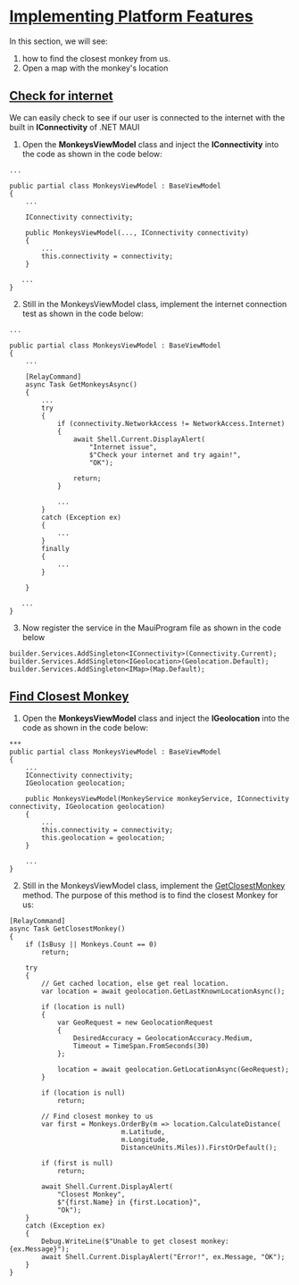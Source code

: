 # [Implementing Platform Features](https://youtu.be/DuNLR_NJv8U?t=10737)

In this section, we will see:

1. how to find the closest monkey from us.
2. Open a map with the monkey's location

## [Check for internet](https://youtu.be/DuNLR_NJv8U?t=10999)


We can easily check to see if our user is connected to the internet with the built in **IConnectivity** of .NET MAUI


1. Open the **MonkeysViewModel** class and inject the **IConnectivity** into the code as shown in the code below:

```
...

public partial class MonkeysViewModel : BaseViewModel
{
    ...

    IConnectivity connectivity;

    public MonkeysViewModel(..., IConnectivity connectivity)
    {
        ...
        this.connectivity = connectivity;
    }
   
   ...
}
```

2. Still in the MonkeysViewModel class, implement the internet connection test as shown in the code below:

```
...

public partial class MonkeysViewModel : BaseViewModel
{
    ...

    [RelayCommand]
    async Task GetMonkeysAsync()
    {
        ... 
        try
        {
            if (connectivity.NetworkAccess != NetworkAccess.Internet)
            {
                await Shell.Current.DisplayAlert(
                    "Internet issue", 
                    $"Check your internet and try again!", 
                    "OK");

                return;
            }

            ...
        }
        catch (Exception ex)
        {
            ...
        }
        finally
        {
            ...
        }

    }
   
   ...
}
```

3. Now register the service in the MauiProgram file as shown in the code below

```
builder.Services.AddSingleton<IConnectivity>(Connectivity.Current);
builder.Services.AddSingleton<IGeolocation>(Geolocation.Default);
builder.Services.AddSingleton<IMap>(Map.Default);
```

## [Find Closest Monkey](https://youtu.be/DuNLR_NJv8U?t=11323)

1. Open the **MonkeysViewModel** class and inject the **IGeolocation** into the code as shown in the code below:

```
*** 
public partial class MonkeysViewModel : BaseViewModel
{
    ...
    IConnectivity connectivity; 
    IGeolocation geolocation;

    public MonkeysViewModel(MonkeyService monkeyService, IConnectivity connectivity, IGeolocation geolocation)
    {
        ...
        this.connectivity = connectivity;
        this.geolocation = geolocation;
    }

    ...
}
```

2. Still in the MonkeysViewModel class, implement the [GetClosestMonkey](https://youtu.be/DuNLR_NJv8U?t=11355) method. The purpose of this method is to find the closest Monkey for us:

```
[RelayCommand]
async Task GetClosestMonkey()
{
    if (IsBusy || Monkeys.Count == 0)
        return;

    try
    {
        // Get cached location, else get real location.
        var location = await geolocation.GetLastKnownLocationAsync();

        if (location is null)
        {
            var GeoRequest = new GeolocationRequest
            {
                DesiredAccuracy = GeolocationAccuracy.Medium,
                Timeout = TimeSpan.FromSeconds(30)
            };

            location = await geolocation.GetLocationAsync(GeoRequest);
        }

        if (location is null)
            return;

        // Find closest monkey to us
        var first = Monkeys.OrderBy(m => location.CalculateDistance(
                            m.Latitude, 
                            m.Longitude, 
                            DistanceUnits.Miles)).FirstOrDefault();

        if (first is null)
            return;

        await Shell.Current.DisplayAlert(
            "Closest Monkey", 
            $"{first.Name} in {first.Location}", 
            "Ok");
    }
    catch (Exception ex)
    {
        Debug.WriteLine($"Unable to get closest monkey: {ex.Message}");
        await Shell.Current.DisplayAlert("Error!", ex.Message, "OK");
    }
}
```